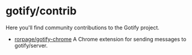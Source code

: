 # gotify/contrib

Here you'll find community contributions to the Gotify project.

- [rorpage/gotify-chrome](https://github.com/rorpage/gotify-chrome) A Chrome extension for sending messages to gotify/server.
